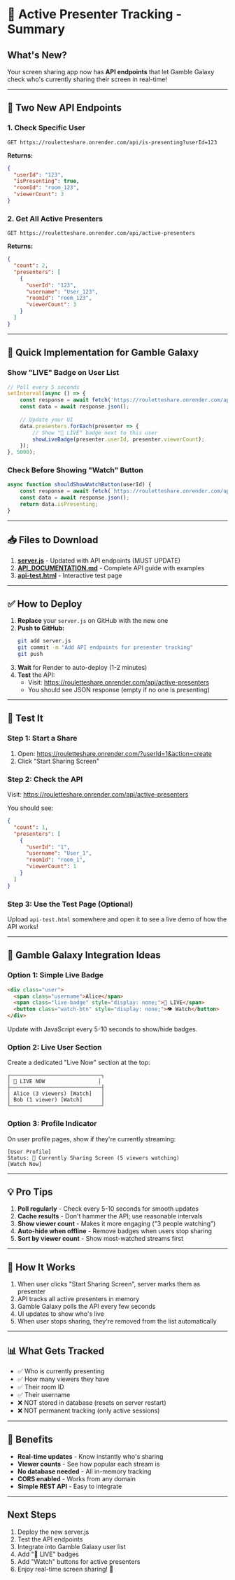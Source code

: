 # 🎯 Active Presenter Tracking - Summary

## What's New?

Your screen sharing app now has **API endpoints** that let Gamble Galaxy check who's currently sharing their screen in real-time!

---

## 📡 Two New API Endpoints

### 1. Check Specific User
```
GET https://rouletteshare.onrender.com/api/is-presenting?userId=123
```

**Returns:**
```json
{
  "userId": "123",
  "isPresenting": true,
  "roomId": "room_123",
  "viewerCount": 3
}
```

### 2. Get All Active Presenters
```
GET https://rouletteshare.onrender.com/api/active-presenters
```

**Returns:**
```json
{
  "count": 2,
  "presenters": [
    {
      "userId": "123",
      "username": "User_123",
      "roomId": "room_123",
      "viewerCount": 3
    }
  ]
}
```

---

## 🚀 Quick Implementation for Gamble Galaxy

### Show "LIVE" Badge on User List

```javascript
// Poll every 5 seconds
setInterval(async () => {
    const response = await fetch('https://rouletteshare.onrender.com/api/active-presenters');
    const data = await response.json();
    
    // Update your UI
    data.presenters.forEach(presenter => {
        // Show "🔴 LIVE" badge next to this user
        showLiveBadge(presenter.userId, presenter.viewerCount);
    });
}, 5000);
```

### Check Before Showing "Watch" Button

```javascript
async function shouldShowWatchButton(userId) {
    const response = await fetch(`https://rouletteshare.onrender.com/api/is-presenting?userId=${userId}`);
    const data = await response.json();
    return data.isPresenting;
}
```

---

## 📥 Files to Download

1. **[server.js](computer:///mnt/user-data/outputs/server.js)** - Updated with API endpoints (MUST UPDATE)
2. **[API_DOCUMENTATION.md](computer:///mnt/user-data/outputs/API_DOCUMENTATION.md)** - Complete API guide with examples
3. **[api-test.html](computer:///mnt/user-data/outputs/api-test.html)** - Interactive test page

---

## ✅ How to Deploy

1. **Replace** your `server.js` on GitHub with the new one
2. **Push to GitHub:**
   ```bash
   git add server.js
   git commit -m "Add API endpoints for presenter tracking"
   git push
   ```
3. **Wait** for Render to auto-deploy (1-2 minutes)
4. **Test** the API:
   - Visit: https://rouletteshare.onrender.com/api/active-presenters
   - You should see JSON response (empty if no one is presenting)

---

## 🧪 Test It

### Step 1: Start a Share
1. Open: https://rouletteshare.onrender.com/?userId=1&action=create
2. Click "Start Sharing Screen"

### Step 2: Check the API
Visit: https://rouletteshare.onrender.com/api/active-presenters

You should see:
```json
{
  "count": 1,
  "presenters": [
    {
      "userId": "1",
      "username": "User_1",
      "roomId": "room_1",
      "viewerCount": 1
    }
  ]
}
```

### Step 3: Use the Test Page (Optional)
Upload `api-test.html` somewhere and open it to see a live demo of how the API works!

---

## 🎨 Gamble Galaxy Integration Ideas

### Option 1: Simple Live Badge
```html
<div class="user">
  <span class="username">Alice</span>
  <span class="live-badge" style="display: none;">🔴 LIVE</span>
  <button class="watch-btn" style="display: none;">👁️ Watch</button>
</div>
```

Update with JavaScript every 5-10 seconds to show/hide badges.

### Option 2: Live User Section
Create a dedicated "Live Now" section at the top:
```
┌─────────────────────────────┐
│ 🔴 LIVE NOW                 │
├─────────────────────────────┤
│ Alice (3 viewers) [Watch]   │
│ Bob (1 viewer) [Watch]      │
└─────────────────────────────┘
```

### Option 3: Profile Indicator
On user profile pages, show if they're currently streaming:
```
[User Profile]
Status: 🔴 Currently Sharing Screen (5 viewers watching)
[Watch Now]
```

---

## 💡 Pro Tips

1. **Poll regularly** - Check every 5-10 seconds for smooth updates
2. **Cache results** - Don't hammer the API; use reasonable intervals
3. **Show viewer count** - Makes it more engaging ("3 people watching")
4. **Auto-hide when offline** - Remove badges when users stop sharing
5. **Sort by viewer count** - Show most-watched streams first

---

## 🔄 How It Works

1. When user clicks "Start Sharing Screen", server marks them as presenter
2. API tracks all active presenters in memory
3. Gamble Galaxy polls the API every few seconds
4. UI updates to show who's live
5. When user stops sharing, they're removed from the list automatically

---

## 📊 What Gets Tracked

- ✅ Who is currently presenting
- ✅ How many viewers they have
- ✅ Their room ID
- ✅ Their username
- ❌ NOT stored in database (resets on server restart)
- ❌ NOT permanent tracking (only active sessions)

---

## 🎉 Benefits

- **Real-time updates** - Know instantly who's sharing
- **Viewer counts** - See how popular each stream is
- **No database needed** - All in-memory tracking
- **CORS enabled** - Works from any domain
- **Simple REST API** - Easy to integrate

---

## Next Steps

1. Deploy the new server.js
2. Test the API endpoints
3. Integrate into Gamble Galaxy user list
4. Add "🔴 LIVE" badges
5. Add "Watch" buttons for active presenters
6. Enjoy real-time screen sharing! 🚀
